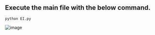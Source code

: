 ## Execute the main file with the below command.
 ```python3
python EI.py
 ```  
![image](https://github.com/rebuild-123/Python-Head-First-Design-Patterns/blob/main/pictures_for_README/adapter_iterenum.png)